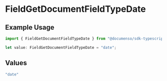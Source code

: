 # FieldGetDocumentFieldTypeDate

## Example Usage

```typescript
import { FieldGetDocumentFieldTypeDate } from "@documenso/sdk-typescript/models/operations";

let value: FieldGetDocumentFieldTypeDate = "date";
```

## Values

```typescript
"date"
```